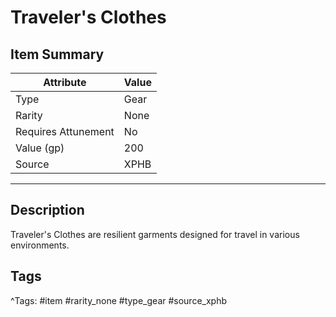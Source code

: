 # Traveler's Clothes

## Item Summary

| Attribute            | Value                        |
|----------------------|------------------------------|
| Type                 | Gear |
| Rarity               | None             |
| Requires Attunement  | No                |
| Value (gp)           | 200    |
| Source               | XPHB |

---

## Description

Traveler's Clothes are resilient garments designed for travel in various environments.

## Tags

^Tags: #item #rarity_none #type_gear #source_xphb